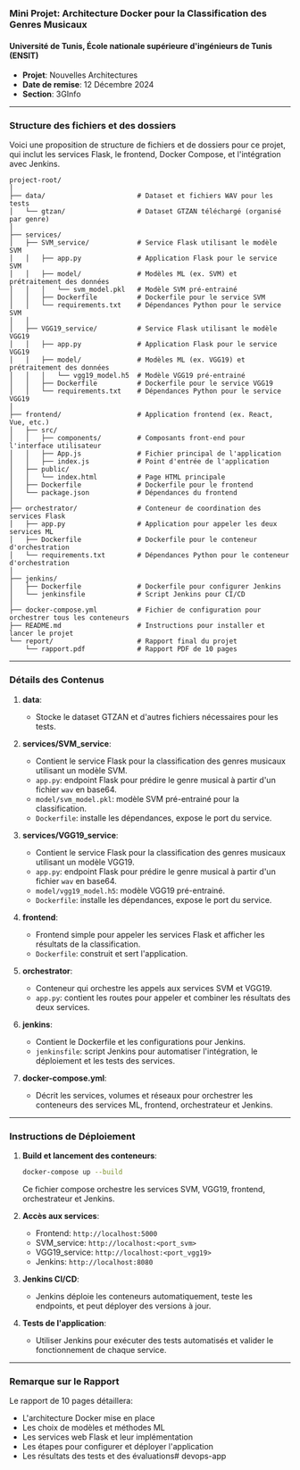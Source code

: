 ### Mini Projet: Architecture Docker pour la Classification des Genres Musicaux

#### Université de Tunis, École nationale supérieure d'ingénieurs de Tunis (ENSIT)
- **Projet**: Nouvelles Architectures
- **Date de remise**: 12 Décembre 2024
- **Section**: 3GInfo

---

### Structure des fichiers et des dossiers

Voici une proposition de structure de fichiers et de dossiers pour ce projet, qui inclut les services Flask, le frontend, Docker Compose, et l'intégration avec Jenkins.

```plaintext
project-root/
│
├── data/                       # Dataset et fichiers WAV pour les tests
│   └── gtzan/                  # Dataset GTZAN téléchargé (organisé par genre)
│
├── services/
│   ├── SVM_service/            # Service Flask utilisant le modèle SVM
│   │   ├── app.py              # Application Flask pour le service SVM
│   │   ├── model/              # Modèles ML (ex. SVM) et prétraitement des données
│   │   │   └── svm_model.pkl   # Modèle SVM pré-entrainé
│   │   ├── Dockerfile          # Dockerfile pour le service SVM
│   │   └── requirements.txt    # Dépendances Python pour le service SVM
│   │
│   ├── VGG19_service/          # Service Flask utilisant le modèle VGG19
│   │   ├── app.py              # Application Flask pour le service VGG19
│   │   ├── model/              # Modèles ML (ex. VGG19) et prétraitement des données
│   │   │   └── vgg19_model.h5  # Modèle VGG19 pré-entrainé
│   │   ├── Dockerfile          # Dockerfile pour le service VGG19
│   │   └── requirements.txt    # Dépendances Python pour le service VGG19
│
├── frontend/                   # Application frontend (ex. React, Vue, etc.)
│   ├── src/
│   │   ├── components/         # Composants front-end pour l'interface utilisateur
│   │   ├── App.js              # Fichier principal de l'application
│   │   ├── index.js            # Point d'entrée de l'application
│   ├── public/
│   │   └── index.html          # Page HTML principale
│   ├── Dockerfile              # Dockerfile pour le frontend
│   └── package.json            # Dépendances du frontend
│
├── orchestrator/               # Conteneur de coordination des services Flask
│   ├── app.py                  # Application pour appeler les deux services ML
│   ├── Dockerfile              # Dockerfile pour le conteneur d'orchestration
│   └── requirements.txt        # Dépendances Python pour le conteneur d'orchestration
│
├── jenkins/
│   ├── Dockerfile              # Dockerfile pour configurer Jenkins
│   └── jenkinsfile             # Script Jenkins pour CI/CD
│
├── docker-compose.yml          # Fichier de configuration pour orchestrer tous les conteneurs
├── README.md                   # Instructions pour installer et lancer le projet
└── report/                     # Rapport final du projet
    └── rapport.pdf             # Rapport PDF de 10 pages
```

---

### Détails des Contenus

1. **data**:
   - Stocke le dataset GTZAN et d'autres fichiers nécessaires pour les tests.

2. **services/SVM_service**:
   - Contient le service Flask pour la classification des genres musicaux utilisant un modèle SVM.
   - `app.py`: endpoint Flask pour prédire le genre musical à partir d'un fichier `wav` en base64.
   - `model/svm_model.pkl`: modèle SVM pré-entrainé pour la classification.
   - `Dockerfile`: installe les dépendances, expose le port du service.

3. **services/VGG19_service**:
   - Contient le service Flask pour la classification des genres musicaux utilisant un modèle VGG19.
   - `app.py`: endpoint Flask pour prédire le genre musical à partir d'un fichier `wav` en base64.
   - `model/vgg19_model.h5`: modèle VGG19 pré-entrainé.
   - `Dockerfile`: installe les dépendances, expose le port du service.

4. **frontend**:
   - Frontend simple pour appeler les services Flask et afficher les résultats de la classification.
   - `Dockerfile`: construit et sert l'application.

5. **orchestrator**:
   - Conteneur qui orchestre les appels aux services SVM et VGG19.
   - `app.py`: contient les routes pour appeler et combiner les résultats des deux services.

6. **jenkins**:
   - Contient le Dockerfile et les configurations pour Jenkins.
   - `jenkinsfile`: script Jenkins pour automatiser l'intégration, le déploiement et les tests des services.

7. **docker-compose.yml**:
   - Décrit les services, volumes et réseaux pour orchestrer les conteneurs des services ML, frontend, orchestrateur et Jenkins.

---

### Instructions de Déploiement

1. **Build et lancement des conteneurs**:
   ```bash
   docker-compose up --build
   ```
   Ce fichier compose orchestre les services SVM, VGG19, frontend, orchestrateur et Jenkins.

2. **Accès aux services**:
   - Frontend: `http://localhost:5000`
   - SVM_service: `http://localhost:<port_svm>`
   - VGG19_service: `http://localhost:<port_vgg19>`
   - Jenkins: `http://localhost:8080`

3. **Jenkins CI/CD**:
   - Jenkins déploie les conteneurs automatiquement, teste les endpoints, et peut déployer des versions à jour.

4. **Tests de l'application**:
   - Utiliser Jenkins pour exécuter des tests automatisés et valider le fonctionnement de chaque service.

---

### Remarque sur le Rapport

Le rapport de 10 pages détaillera:
- L'architecture Docker mise en place
- Les choix de modèles et méthodes ML
- Les services web Flask et leur implémentation
- Les étapes pour configurer et déployer l'application
- Les résultats des tests et des évaluations# devops-app
